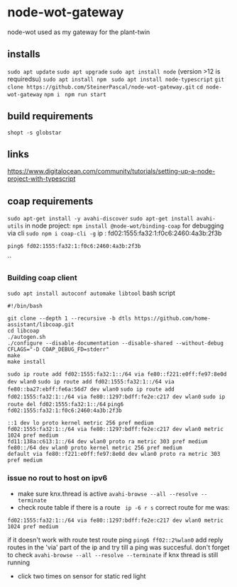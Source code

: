 # node-wot-gateway
node-wot used as my gateway for the plant-twin

## installs
`sudo apt update`
`sudo apt upgrade`
`sudo apt install node` (version >12 is requiredsu)
`sudo apt install npm `
`sudo apt install node-typescript`
`git clone https://github.com/SteinerPascal/node-wot-gateway.git`
`cd node-wot-gateway`
`npm i `
`npm run start`

## build requirements 
`shopt -s globstar`
## links
https://www.digitalocean.com/community/tutorials/setting-up-a-node-project-with-typescript


## coap requirements
`sudo apt-get install -y avahi-discover`
`sudo apt-get install avahi-utils`
in node project: `npm install @node-wot/binding-coap`
for debugging via cli `sudo npm i coap-cli -g`
ip : fd02:1555:fa32:1:f0c6:2460:4a3b:2f3b

`ping6 fd02:1555:fa32:1:f0c6:2460:4a3b:2f3b`

``
### Building coap client
`sudo apt install autoconf automake libtool`
bash script 
```
#!/bin/bash

git clone --depth 1 --recursive -b dtls https://github.com/home-assistant/libcoap.git
cd libcoap
./autogen.sh
./configure --disable-documentation --disable-shared --without-debug CFLAGS="-D COAP_DEBUG_FD=stderr"
make
make install
```

`sudo ip route add fd02:1555:fa32:1::/64 via fe80::f221:e0ff:fe97:8e0d dev wlan0`
`sudo ip route add fd02:1555:fa32:1::/64 via fe80::ba27:ebff:fe6a:56d7 dev wlan0`
`sudo ip route add fd02:1555:fa32:1::/64 via fe80::1297:bdff:fe2e:c217 dev wlan0`
`sudo ip route del fd02:1555:fa32:1::/64`
`ping6 fd02:1555:fa32:1:f0c6:2460:4a3b:2f3b`
```
::1 dev lo proto kernel metric 256 pref medium
fd02:1555:fa32:1::/64 via fe80::1297:bdff:fe2e:c217 dev wlan0 metric 1024 pref medium
fd11:138a:c613:1::/64 dev wlan0 proto ra metric 303 pref medium
fe80::/64 dev wlan0 proto kernel metric 256 pref medium
default via fe80::f221:e0ff:fe97:8e0d dev wlan0 proto ra metric 303 pref medium
```



### issue no rout to host on ipv6
- make sure knx.thread is active `avahi-browse --all --resolve --terminate`
- check route table if there is a route ` ip -6 r s`
correct route for me was: 
```
fd02:1555:fa32:1::/64 via fe80::1297:bdff:fe2e:c217 dev wlan0 metric 1024 pref medium
```
if it doesn't work with route test route ping `ping6 ff02::2%wlan0`
add reply routes in the 'via' part of the ip and try till a ping was succesful. don't forget to check `avahi-browse --all --resolve --terminate` if knx thread is still running
- click two times on sensor for static red light